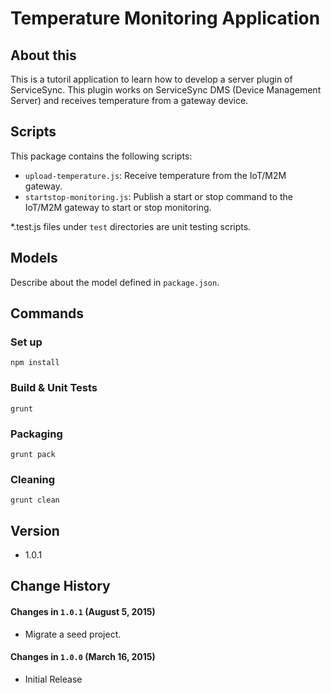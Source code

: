 Temperature Monitoring Application
=======================

## About this
This is a tutoril application to learn how to develop a server plugin of ServiceSync.
This plugin works on ServiceSync DMS (Device Management Server) and receives temperature from a gateway device.

## Scripts

This package contains the following scripts:

- `upload-temperature.js`: Receive temperature from the IoT/M2M gateway.
- `startstop-monitoring.js`: Publish a start or stop command to the IoT/M2M gateway to start or stop monitoring. 

*.test.js files under `test` directories are unit testing scripts.

## Models

Describe about the model defined in `package.json`.

## Commands
### Set up

    npm install

### Build & Unit Tests

    grunt

### Packaging

    grunt pack

### Cleaning

    grunt clean

## Version

* 1.0.1

## Change History

#### Changes in `1.0.1` (August 5, 2015)

* Migrate a seed project.

#### Changes in `1.0.0` (March 16, 2015)

* Initial Release
